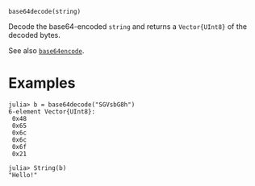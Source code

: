 ```
base64decode(string)
```

Decode the base64-encoded `string` and returns a `Vector{UInt8}` of the decoded bytes.

See also [`base64encode`](@ref).

# Examples

```jldoctest
julia> b = base64decode("SGVsbG8h")
6-element Vector{UInt8}:
 0x48
 0x65
 0x6c
 0x6c
 0x6f
 0x21

julia> String(b)
"Hello!"
```
